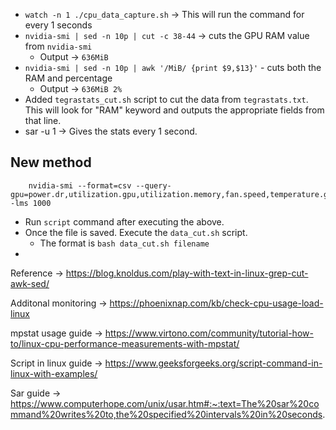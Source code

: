 
- `watch -n 1 ./cpu_data_capture.sh` -> This will run the command for every 1 seconds
- `nvidia-smi | sed -n 10p | cut -c 38-44` -> cuts the GPU RAM value from `nvidia-smi`
	- Output -> `636MiB`
- `nvidia-smi | sed -n 10p | awk '/MiB/ {print $9,$13}'` - cuts both the RAM and percentage
	- Output -> `636MiB 2%`
- Added `tegrastats_cut.sh` script to cut the data from `tegrastats.txt`. This will look for "RAM" keyword and outputs the appropriate fields from that line. 
- sar -u 1 -> Gives the stats every 1 second.

## New method
```
	nvidia-smi --format=csv --query-gpu=power.dr,utilization.gpu,utilization.memory,fan.speed,temperature.gpu,memory.used,memory.free,memory.reserved,memory.total,pstate,fan.speed,power.draw -lms 1000
```
- Run `script` command after executing the above.
- Once the file is saved. Execute the `data_cut.sh` script.
	- The format is `bash data_cut.sh filename`
- 

Reference -> https://blog.knoldus.com/play-with-text-in-linux-grep-cut-awk-sed/

Additonal monitoring -> https://phoenixnap.com/kb/check-cpu-usage-load-linux

mpstat usage guide -> https://www.virtono.com/community/tutorial-how-to/linux-cpu-performance-measurements-with-mpstat/

Script in linux guide -> https://www.geeksforgeeks.org/script-command-in-linux-with-examples/

Sar guide -> https://www.computerhope.com/unix/usar.htm#:~:text=The%20sar%20command%20writes%20to,the%20specified%20intervals%20in%20seconds.

